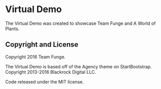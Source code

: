 # Virtual Demo

The Virtual Demo was created to showcase Team Funge and A World of Plants.

## Copyright and License

Copyright 2016 Team Funge.

The Virtual Demo is based off of the Agency theme on StartBootstrap. Copyright 2013-2016 Blackrock Digital LLC.

Code released under the MIT license.
